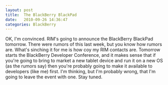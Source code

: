 ```yaml
---
layout: post
title:  The BlackBerry BlackPad
date:   2010-09-26 14:36:47
categories: BlackBerry
---
```

OK, I'm convinced. RIM's going to announce the BlackBerry BlackPad tomorrow. There were rumors of this last week, but you know how rumors are. What's sinching it for me is how coy my RIM contacts are. Tomorrow starts the BlackBerry Developer Conference, and it makes sense that if you're going to bring to market a new tablet device and run it on a new OS (as the rumors say) then you're probably going to make it available to developers (like me) first. I'm thinking, but I'm probably wrong, that I'm going to leave the event with one. Stay tuned.